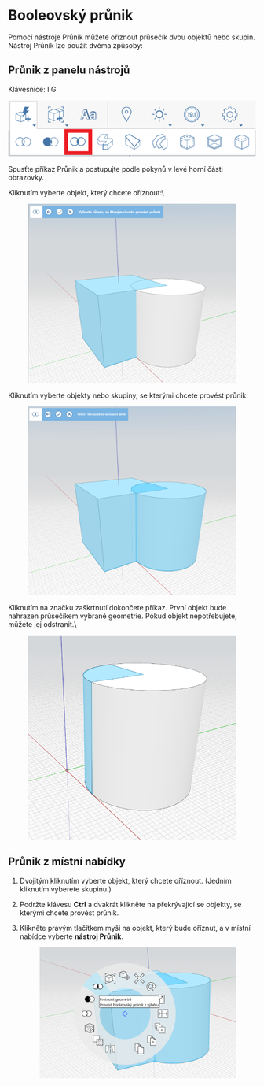 # Booleovský průnik

Pomocí nástroje Průnik můžete oříznout průsečík dvou objektů nebo skupin. Nástroj Průnik lze použít dvěma způsoby:

## Průnik z panelu nástrojů

Klávesnice: I G

![](../.gitbook/assets/IntersectToolbar.png)

Spusťte příkaz Průnik a postupujte podle pokynů v levé horní části obrazovky.

Kliknutím vyberte objekt, který chcete oříznout:\\


<figure><img src="../.gitbook/assets/image (9).png" alt=""><figcaption></figcaption></figure>

Kliknutím vyberte objekty nebo skupiny, se kterými chcete provést průnik:

<figure><img src="../.gitbook/assets/image.png" alt=""><figcaption></figcaption></figure>

Kliknutím na značku zaškrtnutí dokončete příkaz. První objekt bude nahrazen průsečíkem vybrané geometrie. Pokud objekt nepotřebujete, můžete jej odstranit.\\


<figure><img src="../.gitbook/assets/image (3).png" alt=""><figcaption></figcaption></figure>

## Průnik z místní nabídky

1. Dvojitým kliknutím vyberte objekt, který chcete oříznout. (Jedním kliknutím vyberete skupinu.)
2. Podržte klávesu **Ctrl** a dvakrát klikněte na překrývající se objekty, se kterými chcete provést průnik.
3.  Klikněte pravým tlačítkem myši na objekt, který bude oříznut, a v místní nabídce vyberte **nástroj Průnik**. 

    <figure><img src="../.gitbook/assets/IntersectContext.png" alt=""><figcaption></figcaption></figure>
